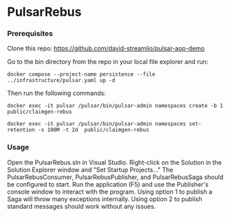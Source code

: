 # PulsarRebus

### Prerequisites

Clone this repo: https://github.com/david-streamlio/pulsar-aop-demo

Go to the bin directory from the repo in your local file explorer and run:
```
docker compose --project-name persistence --file ../infrastructure/pulsar.yaml up -d
```

Then run the following commands:

```
docker exec -it pulsar /pulsar/bin/pulsar-admin namespaces create -b 1 public/claimgen-rebus
```

```
docker exec -it pulsar /pulsar/bin/pulsar-admin namespaces set-retention -s 100M -t 2d  public/claimgen-rebus
```

### Usage
Open the PulsarRebus.sln in Visual Studio. Right-click on the Solution in the Solution Explorer window and "Set Startup Projects..." The PulsarRebusConsumer, PulsarRebusPublisher, and PulsarRebusSaga should be configured to start. Run the application (F5) and use the Publisher's console window to interact with the program. Using option 1 to publish a Saga will throw many exceptions internally. Using option 2 to publish standard messages should work without any issues.
